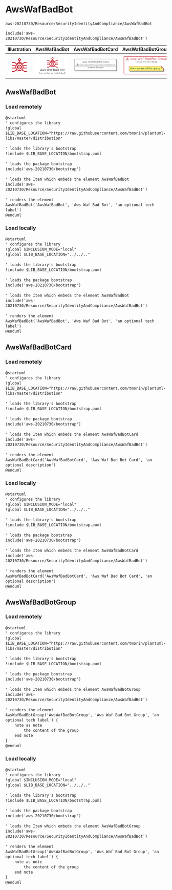 # AwsWafBadBot


```text
aws-20210730/Resource/SecurityIdentityAndCompliance/AwsWafBadBot
```

```text
include('aws-20210730/Resource/SecurityIdentityAndCompliance/AwsWafBadBot')
```



| Illustration | AwsWafBadBot | AwsWafBadBotCard | AwsWafBadBotGroup |
| :---: | :---: | :---: | :---: |
| ![illustration for Illustration](../../../aws-20210730/Resource/SecurityIdentityAndCompliance/AwsWafBadBot.png) | ![illustration for AwsWafBadBot](../../../aws-20210730/Resource/SecurityIdentityAndCompliance/AwsWafBadBot.Local.png) | ![illustration for AwsWafBadBotCard](../../../aws-20210730/Resource/SecurityIdentityAndCompliance/AwsWafBadBotCard.Local.png) | ![illustration for AwsWafBadBotGroup](../../../aws-20210730/Resource/SecurityIdentityAndCompliance/AwsWafBadBotGroup.Local.png) |




## AwsWafBadBot

### Load remotely
```plantuml
@startuml
' configures the library
!global $LIB_BASE_LOCATION="https://raw.githubusercontent.com/tmorin/plantuml-libs/master/distribution"

' loads the library's bootstrap
!include $LIB_BASE_LOCATION/bootstrap.puml

' loads the package bootstrap
include('aws-20210730/bootstrap')

' loads the Item which embeds the element AwsWafBadBot
include('aws-20210730/Resource/SecurityIdentityAndCompliance/AwsWafBadBot')

' renders the element
AwsWafBadBot('AwsWafBadBot', 'Aws Waf Bad Bot', 'an optional tech label')
@enduml
```

### Load locally
```plantuml
@startuml
' configures the library
!global $INCLUSION_MODE="local"
!global $LIB_BASE_LOCATION="../../.."

' loads the library's bootstrap
!include $LIB_BASE_LOCATION/bootstrap.puml

' loads the package bootstrap
include('aws-20210730/bootstrap')

' loads the Item which embeds the element AwsWafBadBot
include('aws-20210730/Resource/SecurityIdentityAndCompliance/AwsWafBadBot')

' renders the element
AwsWafBadBot('AwsWafBadBot', 'Aws Waf Bad Bot', 'an optional tech label')
@enduml
```

## AwsWafBadBotCard

### Load remotely
```plantuml
@startuml
' configures the library
!global $LIB_BASE_LOCATION="https://raw.githubusercontent.com/tmorin/plantuml-libs/master/distribution"

' loads the library's bootstrap
!include $LIB_BASE_LOCATION/bootstrap.puml

' loads the package bootstrap
include('aws-20210730/bootstrap')

' loads the Item which embeds the element AwsWafBadBotCard
include('aws-20210730/Resource/SecurityIdentityAndCompliance/AwsWafBadBot')

' renders the element
AwsWafBadBotCard('AwsWafBadBotCard', 'Aws Waf Bad Bot Card', 'an optional description')
@enduml
```

### Load locally
```plantuml
@startuml
' configures the library
!global $INCLUSION_MODE="local"
!global $LIB_BASE_LOCATION="../../.."

' loads the library's bootstrap
!include $LIB_BASE_LOCATION/bootstrap.puml

' loads the package bootstrap
include('aws-20210730/bootstrap')

' loads the Item which embeds the element AwsWafBadBotCard
include('aws-20210730/Resource/SecurityIdentityAndCompliance/AwsWafBadBot')

' renders the element
AwsWafBadBotCard('AwsWafBadBotCard', 'Aws Waf Bad Bot Card', 'an optional description')
@enduml
```

## AwsWafBadBotGroup

### Load remotely
```plantuml
@startuml
' configures the library
!global $LIB_BASE_LOCATION="https://raw.githubusercontent.com/tmorin/plantuml-libs/master/distribution"

' loads the library's bootstrap
!include $LIB_BASE_LOCATION/bootstrap.puml

' loads the package bootstrap
include('aws-20210730/bootstrap')

' loads the Item which embeds the element AwsWafBadBotGroup
include('aws-20210730/Resource/SecurityIdentityAndCompliance/AwsWafBadBot')

' renders the element
AwsWafBadBotGroup('AwsWafBadBotGroup', 'Aws Waf Bad Bot Group', 'an optional tech label') {
    note as note
        the content of the group
    end note
}
@enduml
```

### Load locally
```plantuml
@startuml
' configures the library
!global $INCLUSION_MODE="local"
!global $LIB_BASE_LOCATION="../../.."

' loads the library's bootstrap
!include $LIB_BASE_LOCATION/bootstrap.puml

' loads the package bootstrap
include('aws-20210730/bootstrap')

' loads the Item which embeds the element AwsWafBadBotGroup
include('aws-20210730/Resource/SecurityIdentityAndCompliance/AwsWafBadBot')

' renders the element
AwsWafBadBotGroup('AwsWafBadBotGroup', 'Aws Waf Bad Bot Group', 'an optional tech label') {
    note as note
        the content of the group
    end note
}
@enduml
```

